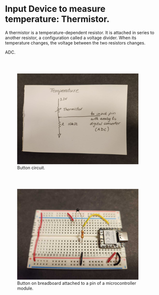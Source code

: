 # Input Device to measure temperature:  Thermistor.

A thermistor is a temperature-dependent resistor.  It is attached in series to another resistor, a configuration called a voltage divider.  When its temperature changes, the voltage between the two resistors changes.

ADC.

<br><br>


<figure>
  <img src="./images/temperature_circuit.jpg" width="400" alt="my alt text"/>
  <figcaption>Button circuit.</figcaption>
</figure>

<br><br>

<figure>
  <img src="./images/thermistor_pic.jpg" width="400" alt="my alt text"/>
  <figcaption>Button on breadboard attached to a pin of a microcontroller module.</figcaption>
</figure>

